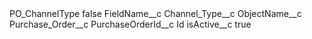 <?xml version="1.0" encoding="UTF-8"?>
<CustomMetadata xmlns="http://soap.sforce.com/2006/04/metadata" xmlns:xsi="http://www.w3.org/2001/XMLSchema-instance" xmlns:xsd="http://www.w3.org/2001/XMLSchema">
    <label>PO_ChannelType</label>
    <protected>false</protected>
    <values>
        <field>FieldName__c</field>
        <value xsi:type="xsd:string">Channel_Type__c</value>
    </values>
    <values>
        <field>ObjectName__c</field>
        <value xsi:type="xsd:string">Purchase_Order__c</value>
    </values>
    <values>
        <field>PurchaseOrderId__c</field>
        <value xsi:type="xsd:string">Id</value>
    </values>
    <values>
        <field>isActive__c</field>
        <value xsi:type="xsd:boolean">true</value>
    </values>
</CustomMetadata>
